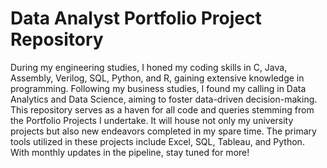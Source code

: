 # Data Analyst Portfolio Project Repository
During my engineering studies, I honed my coding skills in C, Java, Assembly, Verilog, SQL, Python, and R, gaining extensive knowledge in programming. Following my business studies, I found my calling in Data Analytics and Data Science, aiming to foster data-driven decision-making. This repository serves as a haven for all code and queries stemming from the Portfolio Projects I undertake. It will house not only my university projects but also new endeavors completed in my spare time. The primary tools utilized in these projects include Excel, SQL, Tableau, and Python. With monthly updates in the pipeline, stay tuned for more!
